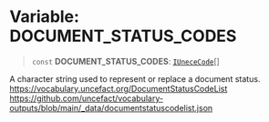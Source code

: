 # Variable: DOCUMENT\_STATUS\_CODES

> `const` **DOCUMENT\_STATUS\_CODES**: [`IUneceCode`](../interfaces/IUneceCode.md)[]

A character string used to represent or replace a document status.
https://vocabulary.uncefact.org/DocumentStatusCodeList
https://github.com/uncefact/vocabulary-outputs/blob/main/_data/documentstatuscodelist.json

